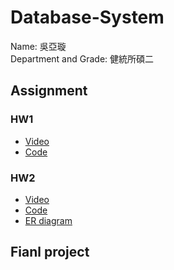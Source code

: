 # Database-System
Name: 吳亞璇  
Department and Grade: 健統所碩二  
## Assignment
### HW1
* [Video](https://youtu.be/7SMTzP11Oko) 
* [Code](https://github.com/YaXuanWu94/Database-System/tree/main/hw1)
### HW2
* [Video](https://youtu.be/2rekMi1uWFU?si=lV_UkNQqcirsiwPG) 
* [Code](https://github.com/YaXuanWu94/Database-System/tree/main/hw2)
* [ER diagram](https://github.com/YaXuanWu94/Database-System/blob/main/hw2/Entity%20Relationship%20Diagram.png)

## Fianl project






